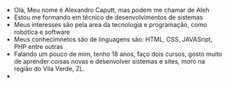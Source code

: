- Olá, Meu nome é Alexandro Caputt, mas podem me chamar de Aleh
- Estou me formando em técnico de desenvolvimentos de sistemas
- Meus interesses são pela area da tecnologia e programação, como robótica e software
- Meus conhecimnetos são de linguagens são: HTML, CSS, JAVASript, PHP entre outras
- Falando um pouco de mim, tenho 18 anos, faço dois cursos, gosto muito de aprender coisas novas e desenvolver sistemas e sites, moro na região do Vila Verde, ZL.
- 
